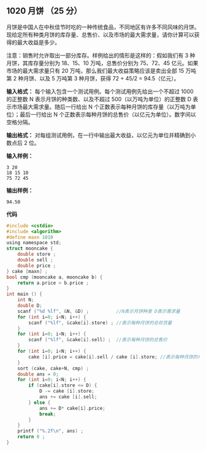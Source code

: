 ﻿## 1020 月饼 （25 分）

月饼是中国人在中秋佳节时吃的一种传统食品，不同地区有许多不同风味的月饼。现给定所有种类月饼的库存量、总售价、以及市场的最大需求量，请你计算可以获得的最大收益是多少。

注意：销售时允许取出一部分库存。样例给出的情形是这样的：假如我们有 3 种月饼，其库存量分别为 18、15、10 万吨，总售价分别为 75、72、45 亿元。如果市场的最大需求量只有 20 万吨，那么我们最大收益策略应该是卖出全部 15 万吨第 2 种月饼、以及 5 万吨第 3 种月饼，获得 72 + 45/2 = 94.5（亿元）。

**输入格式：**
每个输入包含一个测试用例。每个测试用例先给出一个不超过 1000 的正整数 N 表示月饼的种类数、以及不超过 500（以万吨为单位）的正整数 D 表示市场最大需求量。随后一行给出 N 个正数表示每种月饼的库存量（以万吨为单位）；最后一行给出 N 个正数表示每种月饼的总售价（以亿元为单位）。数字间以空格分隔。

**输出格式：**
对每组测试用例，在一行中输出最大收益，以亿元为单位并精确到小数点后 2 位。

**输入样例：**

    3 20
    18 15 10
    75 72 45

**输出样例：**

    94.50

**代码**

```c
#include <cstdio>
#include <algorithm>
#define maxn 1010
using namespace std;
struct mooncake {
	double store ;
	double sell ; 
	double price ;
} cake [maxn] ;
bool cmp (mooncake a, mooncake b) {
	return a.price > b.price ;
}
int main () { 
	int N;
	double D;
	scanf ("%d %lf", &N, &D) ;			//N表示月饼种类 D表示需求量 
	for (int i=0; i<N; i++) {
		scanf ("%lf", &cake[i].store) ;	//表示每种月饼的总存货量 
	}
	for (int i=0; i<N; i++) {
		scanf ("%lf", &cake[i].sell) ;	//表示每种月饼的总售价 
	}
	for (int i=0; i<N; i++) {
		cake [i].price = cake[i].sell / cake [i].store;	//表示每种月饼的单价
	}
	sort (cake, cake+N, cmp) ;
	double ans = 0;
	for (int i=0; i<N; i++) {
		if (cake[i].store <= D) {
			D -= cake [i].store;
			ans += cake [i].sell;
		} else {
			ans += D* cake[i].price;
			break;
		}
	}
	printf ("%.2f\n", ans) ;
	return 0 ;
}
```

